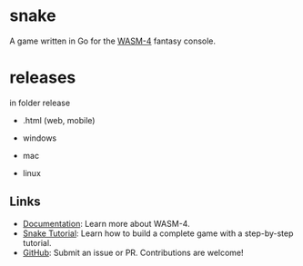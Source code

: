 # snake

A game written in Go for the [WASM-4](https://wasm4.org) fantasy console.

# releases

in folder release

- .html (web, mobile)

- windows

- mac

- linux

## Links

- [Documentation](https://wasm4.org/docs): Learn more about WASM-4.
- [Snake Tutorial](https://wasm4.org/docs/tutorials/snake/goal): Learn how to build a complete game
  with a step-by-step tutorial.
- [GitHub](https://github.com/aduros/wasm4): Submit an issue or PR. Contributions are welcome!
